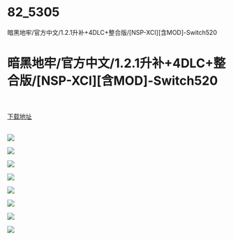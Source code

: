 # 82_5305
暗黑地牢/官方中文/1.2.1升补+4DLC+整合版/[NSP-XCI][含MOD]-Switch520
# 暗黑地牢/官方中文/1.2.1升补+4DLC+整合版/[NSP-XCI][含MOD]-Switch520
 <br/></br>
[下载地址](https://www.switch520.cc/article/5305 "下载地址")
<br/></br>

<p><strong><img src="https://www.switch520.cc/muke_img/upload_art_editor_20210303-1_74872c3ba05ee0a46f29818e12b9c2c8.jpg"></strong></p>
<p><strong><img src="https://www.switch520.cc/muke_img/upload_art_editor_20210303-1_928589edbcbb95de7457b48a6b30a353.jpg"></strong></p>
<p><strong><img src="https://www.switch520.cc/muke_img/upload_art_editor_20210303-1_6f730b02132f015b4537895fac242518.jpg"></strong></p>
<p><strong><img src="https://www.switch520.cc/muke_img/upload_art_editor_20210303-1_e9630edcff5831088765cfb88c83b3c6.jpg"></strong></p>
<p><strong><img src="https://www.switch520.cc/muke_img/upload_art_editor_20210303-1_378bcf28bd168e285eec2c3e9e502f02.jpg"></strong></p>
<p><strong><img src="https://www.switch520.cc/muke_img/upload_art_editor_20210303-1_b5eead44924e8b1d6c75c279dc17b72f.jpg"></strong></p>
<p><strong><img src="https://www.switch520.cc/muke_img/upload_art_editor_20210303-1_8000e493e7bea2743e3c8f1e0986963b.jpg"></strong></p>
<p><strong><img src="https://www.switch520.cc/muke_img/upload_art_editor_20210303-1_37195cf42ecca8974e8411d684cfac63.jpg"></strong></p>
<p><strong>&nbsp;</strong></p>
